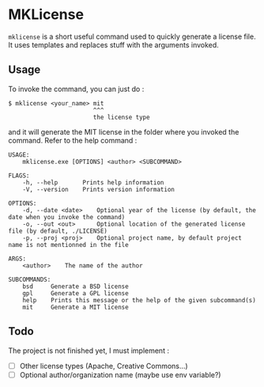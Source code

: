 # MKLicense

`mklicense` is a short useful command used to quickly generate a license file.
It uses templates and replaces stuff with the arguments invoked.

## Usage

To invoke the command, you can just do :
```
$ mklicense <your_name> mit
                        ^^^
                        the license type
```
and it will generate the MIT license in the folder where you invoked the command.
Refer to the help command :
```
USAGE:
    mklicense.exe [OPTIONS] <author> <SUBCOMMAND>

FLAGS:
    -h, --help       Prints help information
    -V, --version    Prints version information

OPTIONS:
    -d, --date <date>    Optional year of the license (by default, the date when you invoke the command)
    -o, --out <out>      Optional location of the generated license file (by default, ./LICENSE)
    -p, --proj <proj>    Optional project name, by default project name is not mentionned in the file

ARGS:
    <author>    The name of the author

SUBCOMMANDS:
    bsd     Generate a BSD license
    gpl     Generate a GPL license
    help    Prints this message or the help of the given subcommand(s)
    mit     Generate a MIT license
```

## Todo
The project is not finished yet, I must implement :
- [ ] Other license types (Apache, Creative Commons...)
- [ ] Optional author/organization name (maybe use env variable?)
